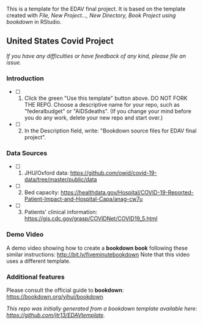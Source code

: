 This is a template for the EDAV final project. It is based on the template created with *File, New Project..., New Directory, Book Project using bookdown* in RStudio. 


## United States Covid Project

*If you have any difficulties or have feedback of any kind, please file an issue.*

### Introduction

- [ ] 1. Click the green "Use this template" button above.  DO NOT FORK THE REPO. Choose a descriptive name for your repo, such as "federalbudget" or "AIDSdeaths".  (If you change your mind before you do any work, delete your new repo and start over.)

- [ ] 2. In the Description field, write: "Bookdown source files for EDAV final project".

### Data Sources
- [ ] 1. JHU/Oxford data: https://github.com/owid/covid-19-data/tree/master/public/data 	

- [ ] 2. Bed capacity: https://healthdata.gov/Hospital/COVID-19-Reported-Patient-Impact-and-Hospital-Capa/anag-cw7u

- [ ] 3. Patients' clinical information: https://gis.cdc.gov/grasp/COVIDNet/COVID19_5.html

### Demo Video	

A demo video showing how to create a **bookdown book** following these similar instructions: http://bit.ly/fiveminutebookdown Note that this video uses a different template.

### Additional features	

Please consult the official guide to **bookdown**: https://bookdown.org/yihui/bookdown

*This repo was initially generated from a bookdown template available here: https://github.com/jtr13/EDAVtemplate.*

   

